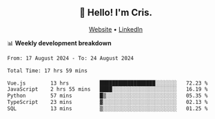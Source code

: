 
<h2 align="center">👋 Hello! I'm Cris.</h2>
<p align="center">
  <a href="https://www.criscunas.dev">Website</a> •
  <a href="https://www.linkedin.com/in/cristophercunas/">LinkedIn</a> 
</p>


📊 **Weekly development breakdown**
<!--START_SECTION:waka-->

```txt
From: 17 August 2024 - To: 24 August 2024

Total Time: 17 hrs 59 mins

Vue.js        13 hrs          ██████████████████░░░░░░░   72.23 %
JavaScript    2 hrs 55 mins   ████░░░░░░░░░░░░░░░░░░░░░   16.19 %
Python        57 mins         █▒░░░░░░░░░░░░░░░░░░░░░░░   05.35 %
TypeScript    23 mins         ▓░░░░░░░░░░░░░░░░░░░░░░░░   02.13 %
SQL           13 mins         ▒░░░░░░░░░░░░░░░░░░░░░░░░   01.25 %
```

<!--END_SECTION:waka-->
